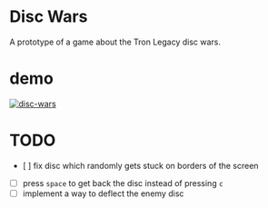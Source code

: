 # Disc Wars

A prototype of a game about the Tron Legacy disc wars.

# demo

[![disc-wars](https://thumbs.gfycat.com/AgedScaredAmphiuma-size_restricted.gif)](https://gfycat.com/AgedScaredAmphiuma)

# TODO

- [ ] fix disc which randomly gets stuck on borders of the screen
- [ ] press `space` to get back the disc instead of pressing `c`
- [ ] implement a way to deflect the enemy disc